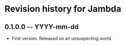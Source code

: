 # Revision history for Jambda

## 0.1.0.0 -- YYYY-mm-dd

* First version. Released on an unsuspecting world.
